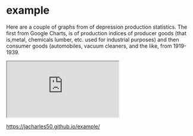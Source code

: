 # example
Here are a couple of graphs from of depression production statistics.  The first from Google Charts, is of production indices of producer goods (that is,metal, chemicals lumber, etc. used for industrial purposes)  and then consumer goods (automobiles, vacuum cleaners, and the like, from 1919-1939. 

<iframe src="https://docs.google.com/spreadsheets/d/e/2PACX-1vSZhQ87qVl-gxcescFJZ-jiKmse1PXtbhe6TxXrXj3KnG4gpeuJC6fe43vNsgLyZBIqSYsTkz4zHJgY/pubchart?oid=1634783592&format=interactive"></iframe>

https://jacharles50.github.io/example/
